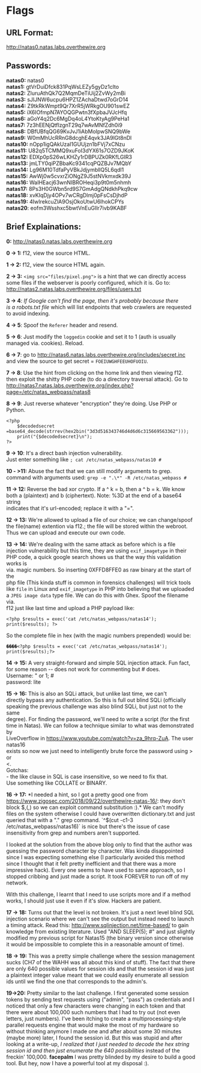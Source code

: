 # Flags

## URL Format:
http://natas0.natas.labs.overthewire.org

## Passwords:
**natas0:**  natas0  
**natas1:**  gtVrDuiDfck831PqWsLEZy5gyDz1clto  
**natas2:**  ZluruAthQk7Q2MqmDeTiUij2ZvWy2mBi  
**natas3:**  sJIJNW6ucpu6HPZ1ZAchaDtwd7oGrD14  
**natas4:**  Z9tkRkWmpt9Qr7XrR5jWRkgOU901swEZ  
**natas5:**  iX6IOfmpN7AYOQGPwtn3fXpbaJVJcHfq  
**natas6:**  aGoY4q2Dc6MgDq4oL4YtoKtyAg9PeHa1  
**natas7:**  7z3hEENjQtflzgnT29q7wAvMNfZdh0i9  
**natas8:**  DBfUBfqQG69KvJvJ1iAbMoIpwSNQ9bWe  
**natas9:**  W0mMhUcRRnG8dcghE4qvk3JA9lGt8nDl  
**natas10:** nOpp1igQAkUzaI1GUUjzn1bFVj7xCNzu  
**natas11:** U82q5TCMMQ9xuFoI3dYX61s7OZD9JKoK  
**natas12:** EDXp0pS26wLKHZy1rDBPUZk0RKfLGIR3  
**natas13:** jmLTY0qiPZBbaKc9341cqPQZBJv7MQbY  
**natas14:** Lg96M10TdfaPyVBkJdjymbllQ5L6qdl1  
**natas15:** AwWj0w5cvxrZiONgZ9J5stNVkmxdk39J  
**natas16:** WaIHEacj63wnNIBROHeqi3p9t0m5nhmh  
**natas17:** 8Ps3H0GWbn5rd9S7GmAdgQNdkhPkq9cw  
**natas18:** xvKIqDjy4OPv7wCRgDlmj0pFsCsDjhdP  
**natas19:** 4IwIrekcuZlA9OsjOkoUtwU6lhokCPYs  
**natas20**: eofm3Wsshxc5bwtVnEuGIlr7ivb9KABF  

## Brief Explainations:
**0:** http://natas0.natas.labs.overthewire.org  

**0 -> 1:** f12, view the source HTML.  

**1 -> 2:** f12, view the source HTML again.  

**2 -> 3:** `<img src="files/pixel.png">` is a hint that we can directly access  
some files if the webserver is poorly configured, which it is. Go to:  
http://natas2.natas.labs.overthewire.org/files/users.txt  

**3 -> 4**: *If Google can't find the page, then it's probably because there  
is a robots.txt file* which will list endpoints that web crawlers are requested  
to avoid indexing.  

**4 -> 5**: Spoof the `Referer` header and resend.  

**5 -> 6**: Just modify the `loggedin` cookie and set it to 1 (auth is usually  
managed via. cookies). Reload.  

**6 -> 7**: go to http://natas6.natas.labs.overthewire.org/includes/secret.inc  
and view the source to get secret = `FOEIUWGHFEEUHOFUOIU`.  

**7 -> 8**: Use the hint from clicking on the home link and then viewing f12.  
then exploit the shitty PHP code (to do a directory traversal attack). Go to  
http://natas7.natas.labs.overthewire.org/index.php?page=/etc/natas_webpass/natas8  

**8 -> 9**: Just reverse whatever "encryption" they're doing. Use PHP or Python.  
```
<?php
    $decodedsecret =base64_decode(strrev(hex2bin("3d3d516343746d4d6d6c315669563362")));
    print("{$decodedsecret}\n");
?>
```  

**9 -> 10**: It's a direct bash injection vulnerability.  
Just enter something like `; cat /etc/natas_webpass/natas10 #`  

**10 - >11:** Abuse the fact that we can still modify arguments to grep.  
command with arguments used: `grep -e ".\*" -R /etc/natas_webpass #`  

**11 -> 12:** Reverse the bad xor crypto. If a ^ k = b, then a ^ b = k. We know  
both a (plaintext) and b (ciphertext). Note: %3D at the end of a base64 string  
indicates that it's url-encoded; replace it with a "=".  

**12 -> 13:** We're allowed to upload a file of our choice; we can change/spoof  
the file(name) extention via f12.; the file will be stored within the webroot.  
Thus we can upload and execute our own code.  

**13 -> 14:** We're dealing with the same attack as before which is a file  
injection vulnerability but this time, they are using `exif_imagetype` in their  
PHP code, a quick google search shows us that the way this validation works is  
via. magic numbers. So inserting 0XFFD8FFE0 as raw binary at the start of the  
php file (This kinda stuff is common in forensics challenges) will trick tools  
like `file` in Linux and `exif_imagetype` in PHP into believing that we uploaded  
a `JPEG image data` type file. We can do this with Ghex. Spoof the filename via.  
f12 just like last time and upload a PHP payload like:  
```
<?php $results = exec('cat /etc/natas_webpass/natas14'); print($results); ?>
```
So the complete file in hex (with the magic numbers prepended) would be:  
```
����<?php $results = exec('cat /etc/natas_webpass/natas14'); print($results);?>
```

**14 -> 15:** A very straight-forward and simple SQL injection attack. Fun fact,  
for some reason -- does not work for commenting but # does.  
Username: " or 1; #  
password: lite  

**15 -> 16:** This is also an SQLi attack, but unlike last time, we can't  
directly bypass any authentication. So this is full out blind SQLi (officially  
speaking the previous challenge was also blind SQLi, but just not to the same  
degree). For finding the password, we'll need to write a script (for the first  
time in Natas). We can follow a technique similar to what was demonstrated by  
LiveOverflow in https://www.youtube.com/watch?v=za_9hrq-ZuA. The user natas16  
exists so now we just need to intelligently brute force the password using > or  
<.  
Gotchas:  
    - the like clause in SQL is case insensitive, so we need to fix that.  
      Use something like COLLATE or BINARY.  

**16 -> 17:** *I needed a hint, so I got a pretty good one from
https://www.zigosec.com/2018/09/22/overthewire-natas-16/: they don't block
$,(,) so we can exploit command substitution :).* We can't modify files on
the system otherwise I could have overwritten dictionary.txt and just queried
that with a "." grep command. `^$(cut -c1-3 /etc/natas_webpass/natas16)` is
nice but there's the issue of case insensitivity from grep and numbers aren't
supported.

I looked at the solution from the above blog only to find that the author was
guessing the password character by character. Was kinda disappointed since I
was expecting something else (I particularly avoided this method since I
thought that it felt pretty inefficient and that there was a more impressive
hack). Every one seems to have used to same approach, so I stopped cribbing
and just made a script. It took FOREVER to run off of my network.

With this challenge, I learnt that I need to use scripts more and if a method
works, I should just use it even if it's slow. Hackers are patient.


**17 -> 18:** Turns out that the level is not broken. It's just a next level
blind SQL injection scenario where we can't see the output but instead need to
launch a timing attack. Read this: http://www.sqlinjection.net/time-based/ to
gain knowledge from existing literature. Used "AND SLEEP(5); #" and just
slightly modified my previous script for Natas15 (the binary version since
otherwise it would be impossible to complete this in a reasonable amount of
time).

**18 -> 19:** This was a pretty simple challenge where the session management
sucks (CH7 of the WAHH was all about this kind of stuff). The fact that there
are only 640 possible values for session ids and that the session id was just
a plaintext integer value meant that we could easily enumerate all session ids
until we find the one that corresponds to the admin's.  

**19->20:** Pretty similar to the last challenge. I first generated some session
tokens by sending test requests using ("admin", "pass") as credentials and I
noticed that only a few characters were changing in each token and that there
were about 100,000 such numbers that I had to try out (not even letters, just
numbers). I've been itching to create a multiprocessing-style parallel requests
engine that would make the most of my hardware so without thinking anymore I
made one and after about some 30 minutes (maybe more) later, I found the session
id. But this was stupid and after looking at a write-up, *I realized that I just
needed to decode the hex string session id and then just enumerate the 640
possibilities* instead of the freckin' 100,000. **facepalm** I was pretty blinded
by my desire to build a good tool. But hey, now I have a powerful tool at my
disposal :).  
